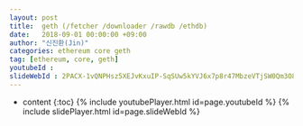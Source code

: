 ```yaml
---
layout: post
title:  geth (/fetcher /downloader /rawdb /ethdb)
date:   2018-09-01 00:00:00 +09:00
author: "신진환(Jin)"
categories: ethereum core geth
tag: [ethereum, core, geth]
youtubeId :
slideWebId : 2PACX-1vQNPHsz5XEJvKxuIP-SqSUw5kYVJ6x7p8r47MbzeVTjSW0Qm3O8jS-ig_fhq3o2uWV6v2xBeenF3tag
---
```

* content
{:toc}
{% include youtubePlayer.html id=page.youtubeId %}
{% include slidePlayer.html id=page.slideWebId %}
